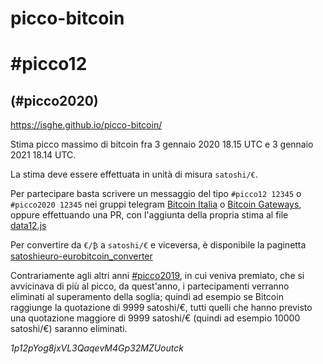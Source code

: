 # picco-bitcoin
# #picco12
## (#picco2020)
https://isghe.github.io/picco-bitcoin/

Stima picco massimo di bitcoin fra 3 gennaio 2020 18.15 UTC e 3 gennaio 2021 18.14 UTC.

La stima deve essere effettuata in unità di misura `satoshi/€`.

Per partecipare basta scrivere un messaggio del tipo `#picco12 12345` o `#picco2020 12345` nei gruppi telegram [Bitcoin Italia](https://t.me/bitcoinIta) o [Bitcoin Gateways](https://t.me/bitcoinIta_Gateways), oppure effettuando una PR, con l'aggiunta della propria stima al file [data12.js](data12.js)

Per convertire da `€/₿` a `satoshi/€` e viceversa, è disponibile la paginetta [satoshieuro-eurobitcoin_converter](https://isghe.github.io/satoshieuro-eurobitcoin_converter/)

Contrariamente agli altri anni [#picco2019](http://tinyurl.com/picco2019), in cui veniva premiato, che si avvicinava di più al picco, da quest'anno, i partecipamenti verranno eliminati al superamento della soglia; quindi ad esempio se Bitcoin raggiunge la quotazione di 9999 satoshi/€, tutti quelli che hanno previsto una quotazione maggiore di 9999 satoshi/€ (quindi ad esempio 10000 satoshi/€) saranno eliminati.

*1p12pYog8jxVL3QaqevM4Gp32MZUoutck*
